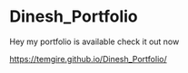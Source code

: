 # Dinesh_Portfolio
Hey my portfolio is available check it out now 

https://temgire.github.io/Dinesh_Portfolio/
